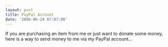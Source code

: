 ```yaml
---
layout: post
title: PayPal Account
date: '2006-06-24 07:07:00'
---
```


<p>If you are purchasing an item from me or just want to donate some money, here is a way to send money to me via my PayPal account...</p> <img alt="" border="0" src="https://www.paypal.com/en_US/i/scr/pixel.gif" width="1" height="1">